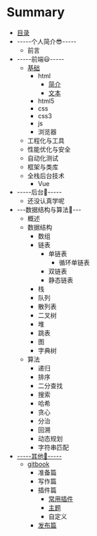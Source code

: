 # Summary

* [目录](README.md)
* -----个人简介😎-----
  * 前言 
* -----前端😃-----
  * [基础]()
    * html
      * [简介 ](mybook/part2/html/简介.md)
      * [文本](mybook\part2\html\文本.md)
    * html5
    * css
    * css3
    * js
    * 浏览器
  * 工程化与工具
  * 性能优化与安全
  * 自动化测试
  * 框架与类库
  * 全栈后台技术
    * Vue
* -----后台🙈-----
  * 还没认真学呢
* ---数据结构与算法🍭---
  * 概述
  * 数据结构
    * 数组
    * 链表
      * 单链表
        * 循环单链表
      * 双链表
      * 静态链表
    * 栈
    * 队列
    * 散列表
    * 二叉树
    * 堆
    * 跳表
    * 图
    * 字典树
  * 算法
    * 递归
    * 排序
    * 二分查找
    * 搜索
    * 哈希
    * 贪心
    * 分治
    * 回溯
    * 动态规划
    * 字符串匹配
* [-----其他🐋-----]()
  * [gitbook  ]()
    * 准备篇
    * 写作篇
    * 插件篇
      * [常用插件]()
      * [主题]()
      * 自定义
    * [发布篇](mybook/part5/gitbook/发布页面.md)

